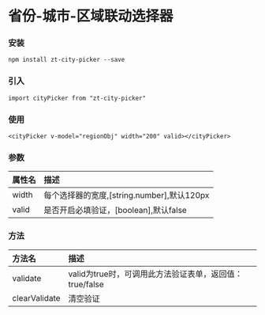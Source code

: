 # 省份-城市-区域联动选择器

### 安装
`npm install zt-city-picker --save`

### 引入
`import cityPicker from "zt-city-picker"`

### 使用
`<cityPicker v-model="regionObj" width="200" valid></cityPicker>`

### 参数

| 属性名 |描述|
| :----- | :----- |
|width|每个选择器的宽度,[string.number],默认120px|
|valid|是否开启必填验证，[boolean],默认false|

### 方法

| 方法名 |描述|
| :----- | :----- |
|validate|valid为true时，可调用此方法验证表单，返回值：true/false|
|clearValidate|清空验证|